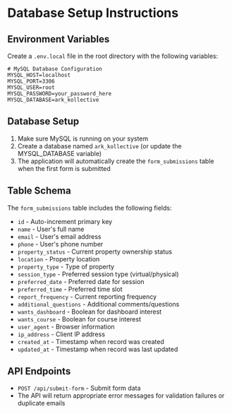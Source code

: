 # Database Setup Instructions

## Environment Variables

Create a `.env.local` file in the root directory with the following variables:

```env
# MySQL Database Configuration
MYSQL_HOST=localhost
MYSQL_PORT=3306
MYSQL_USER=root
MYSQL_PASSWORD=your_password_here
MYSQL_DATABASE=ark_kollective
```

## Database Setup

1. Make sure MySQL is running on your system
2. Create a database named `ark_kollective` (or update the MYSQL_DATABASE variable)
3. The application will automatically create the `form_submissions` table when the first form is submitted

## Table Schema

The `form_submissions` table includes the following fields:
- `id` - Auto-increment primary key
- `name` - User's full name
- `email` - User's email address
- `phone` - User's phone number
- `property_status` - Current property ownership status
- `location` - Property location
- `property_type` - Type of property
- `session_type` - Preferred session type (virtual/physical)
- `preferred_date` - Preferred date for session
- `preferred_time` - Preferred time slot
- `report_frequency` - Current reporting frequency
- `additional_questions` - Additional comments/questions
- `wants_dashboard` - Boolean for dashboard interest
- `wants_course` - Boolean for course interest
- `user_agent` - Browser information
- `ip_address` - Client IP address
- `created_at` - Timestamp when record was created
- `updated_at` - Timestamp when record was last updated

## API Endpoints

- `POST /api/submit-form` - Submit form data
- The API will return appropriate error messages for validation failures or duplicate emails
